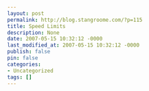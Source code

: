 ```yaml
---
layout: post
permalink: http://blog.stangroome.com/?p=115
title: Speed Limits
description: None
date: 2007-05-15 10:32:12 -0000
last_modified_at: 2007-05-15 10:32:12 -0000
publish: false
pin: false
categories:
- Uncategorized
tags: []
---
```

<![CDATA[

Just a quick update today. I read in my [ISP's newsletter](http://adam.com.au/newsbytes.php#T4) about a new group promoting quality broadband in Australia, [T4](http://www.tellthetruthtelstra.com.au/ "T4: Tell The Truth Telstra"). It's good to see some big names behind the movement.

In Australia, I'm among the lucky minority with access to an ADSL2 Internet connection. While ADSL2 can potentially provide 24000Kbps downstream and 1000Kbps upstream, due to my line quality and the distance from the exchange I'm currently only getting 5568/864. However, I am paying $69.95 per month for the privilege and if I download more than 40gb my connection is slowed to 64Kbps for the remainder of the month. Compared to [Scott Hanselman's guaranteed 15000Kbps/2000Kbps Internet connection](http://www.hanselman.com/blog/LeavingComcastForVerizonFiosUpgradingTheHomeNetworkToFiberOptic.aspx "Scott Hanselman - Leaving Comcast for Verizon Fios - Upgrading the Home Network to Fiber Optic") for only US$50.00 per month my broadband is rather poor and from what I can gather Hanselman doesn't have a download limit.

Unfortunately, as I mentioned before, I'm among the lucky minority. Many users only have access to ADSL1 1500/256 connections and pay more than I do. Even more users, including some of my company's clients, can't get any better than dial-up or 64Kbps ISDN connections. These connections are unbearable to use VPNs or Remote Desktop to perform upgrades or maintenance.

Admittedly the sparse nature of the Australian population introduces some technical barriers and additional costs that Japan, the United States, and other better connected countries don't have to deal with, but groups like [T4](http://www.tellthetruthtelstra.com.au/) and [G9](http://en.wikipedia.org/wiki/G9_\(consortium\)) have shown they are not insurmountable and will not cost as much as [Telstra](http://telstra.com/) will have us believe.

]]>
